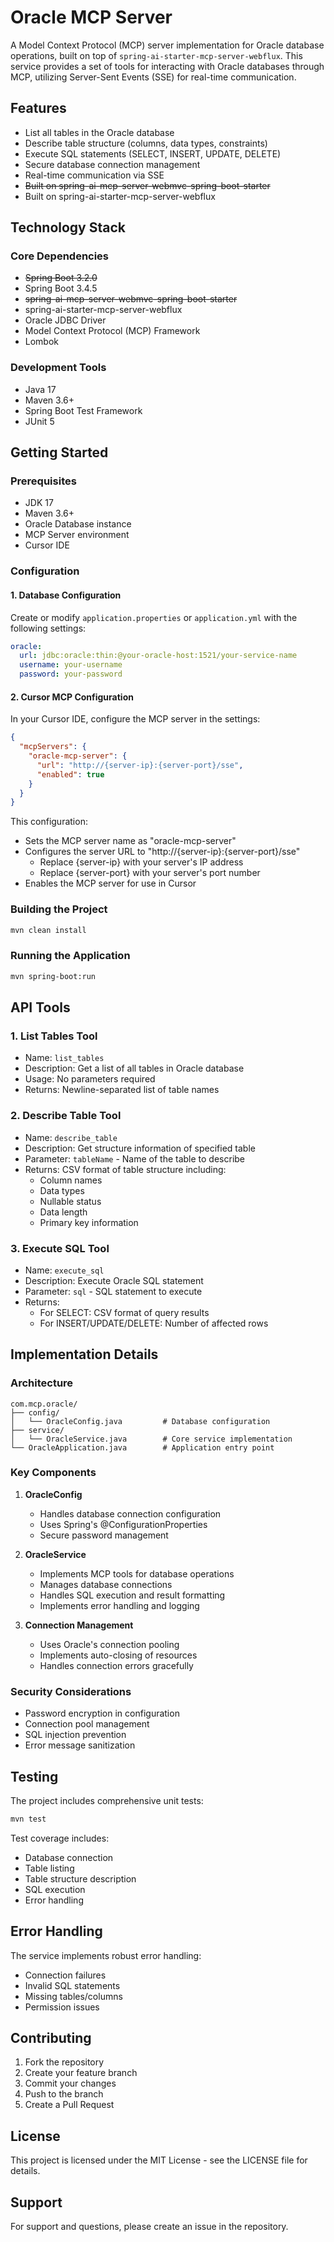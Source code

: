 # Oracle MCP Server

A Model Context Protocol (MCP) server implementation for Oracle database operations, built on top of `spring-ai-starter-mcp-server-webflux`. This service provides a set of tools for interacting with Oracle databases through MCP, utilizing Server-Sent Events (SSE) for real-time communication.

## Features

- List all tables in the Oracle database
- Describe table structure (columns, data types, constraints)
- Execute SQL statements (SELECT, INSERT, UPDATE, DELETE)
- Secure database connection management
- Real-time communication via SSE
- ~~Built on spring-ai-mcp-server-webmvc-spring-boot-starter~~
- Built on spring-ai-starter-mcp-server-webflux

## Technology Stack

### Core Dependencies
- ~~Spring Boot 3.2.0~~
- Spring Boot 3.4.5
- ~~spring-ai-mcp-server-webmvc-spring-boot-starter~~
- spring-ai-starter-mcp-server-webflux
- Oracle JDBC Driver
- Model Context Protocol (MCP) Framework
- Lombok

### Development Tools
- Java 17
- Maven 3.6+
- Spring Boot Test Framework
- JUnit 5

## Getting Started

### Prerequisites

- JDK 17
- Maven 3.6+
- Oracle Database instance
- MCP Server environment
- Cursor IDE

### Configuration

#### 1. Database Configuration
Create or modify `application.properties` or `application.yml` with the following settings:

```yaml
oracle:
  url: jdbc:oracle:thin:@your-oracle-host:1521/your-service-name
  username: your-username
  password: your-password
```

#### 2. Cursor MCP Configuration
In your Cursor IDE, configure the MCP server in the settings:

```json
{
  "mcpServers": {
    "oracle-mcp-server": {
      "url": "http://{server-ip}:{server-port}/sse",
      "enabled": true
    }
  }
}
```

This configuration:
- Sets the MCP server name as "oracle-mcp-server"
- Configures the server URL to "http://{server-ip}:{server-port}/sse"
  - Replace {server-ip} with your server's IP address
  - Replace {server-port} with your server's port number
- Enables the MCP server for use in Cursor

### Building the Project

```bash
mvn clean install
```

### Running the Application

```bash
mvn spring-boot:run
```

## API Tools

### 1. List Tables Tool
- Name: `list_tables`
- Description: Get a list of all tables in Oracle database
- Usage: No parameters required
- Returns: Newline-separated list of table names

### 2. Describe Table Tool
- Name: `describe_table`
- Description: Get structure information of specified table
- Parameter: `tableName` - Name of the table to describe
- Returns: CSV format of table structure including:
  - Column names
  - Data types
  - Nullable status
  - Data length
  - Primary key information

### 3. Execute SQL Tool
- Name: `execute_sql`
- Description: Execute Oracle SQL statement
- Parameter: `sql` - SQL statement to execute
- Returns:
  - For SELECT: CSV format of query results
  - For INSERT/UPDATE/DELETE: Number of affected rows

## Implementation Details

### Architecture

```
com.mcp.oracle/
├── config/
│   └── OracleConfig.java         # Database configuration
├── service/
│   └── OracleService.java        # Core service implementation
└── OracleApplication.java        # Application entry point
```

### Key Components

1. **OracleConfig**
   - Handles database connection configuration
   - Uses Spring's @ConfigurationProperties
   - Secure password management

2. **OracleService**
   - Implements MCP tools for database operations
   - Manages database connections
   - Handles SQL execution and result formatting
   - Implements error handling and logging

3. **Connection Management**
   - Uses Oracle's connection pooling
   - Implements auto-closing of resources
   - Handles connection errors gracefully

### Security Considerations

- Password encryption in configuration
- Connection pool management
- SQL injection prevention
- Error message sanitization

## Testing

The project includes comprehensive unit tests:

```bash
mvn test
```

Test coverage includes:
- Database connection
- Table listing
- Table structure description
- SQL execution
- Error handling

## Error Handling

The service implements robust error handling:
- Connection failures
- Invalid SQL statements
- Missing tables/columns
- Permission issues

## Contributing

1. Fork the repository
2. Create your feature branch
3. Commit your changes
4. Push to the branch
5. Create a Pull Request

## License

This project is licensed under the MIT License - see the LICENSE file for details.

## Support

For support and questions, please create an issue in the repository. 